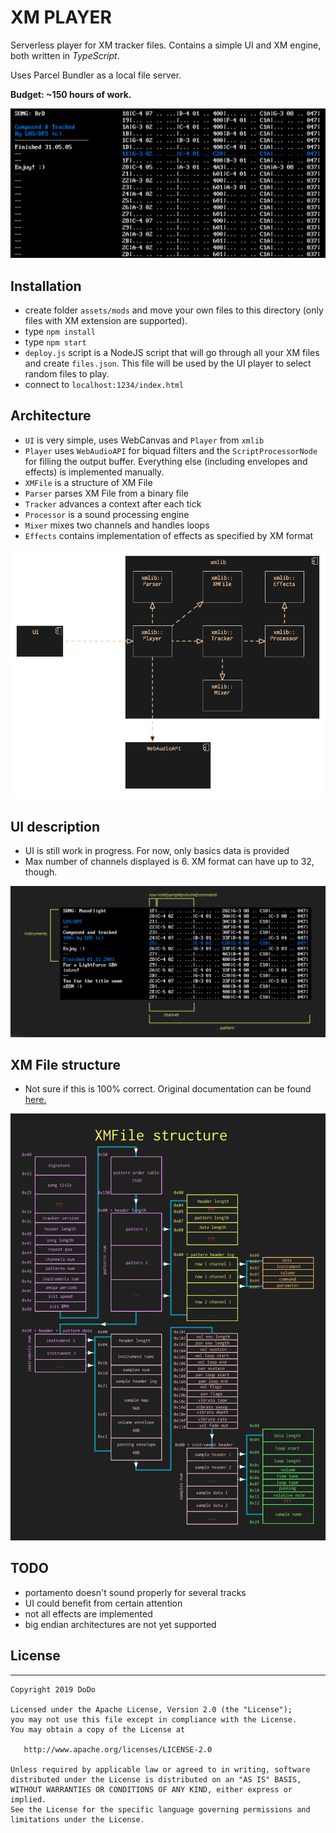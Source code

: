 # XM PLAYER

Serverless player for XM tracker files. Contains a simple UI and XM engine, both written in *TypeScript*.

Uses Parcel Bundler as a local file server.

**Budget: ~150 hours of work.**

![XM Player screenshot](docs/screenshot.png)

## Installation
* create folder `assets/mods` and move your own files to this directory (only files with XM extension are supported). 
* type `npm install`
* type `npm start`
* `deploy.js` script is a NodeJS script that will go through all your XM files and create `files.json`. This file will be used by the UI player to select random files to play.
* connect to `localhost:1234/index.html`

## Architecture

* `UI` is very simple, uses WebCanvas and `Player` from `xmlib`
* `Player` uses `WebAudioAPI` for biquad filters and the `ScriptProcessorNode` for filling the output buffer. Everything else (including envelopes and effects) is implemented manually.
* `XMFile` is a structure of XM File
* `Parser` parses XM File from a binary file
* `Tracker` advances a context after each tick
* `Processor` is a sound processing engine
* `Mixer` mixes two channels and handles loops
* `Effects` contains implementation of effects as specified by XM format

![XM Architecture](docs/architecture.png)

## UI description

* UI is still work in progress. For now, only basics data is provided
* Max number of channels displayed is 6. XM format can have up to 32, though.

![UI legend](docs/xmplayer_ui.png)

## XM File structure

* Not sure if this is 100% correct. Original documentation can be found [here.](http://ftp.modland.com/pub/documents/format_documentation/FastTracker%202%20v2.04%20(.xm).html)

![XM File Structure](docs/xmfile_structure.png)

## TODO

* portamento doesn't sound properly for several tracks
* UI could benefit from certain attention
* not all effects are implemented
* big endian architectures are not yet supported

## License
--------

    Copyright 2019 DoDo

    Licensed under the Apache License, Version 2.0 (the "License");
    you may not use this file except in compliance with the License.
    You may obtain a copy of the License at

       http://www.apache.org/licenses/LICENSE-2.0

    Unless required by applicable law or agreed to in writing, software
    distributed under the License is distributed on an "AS IS" BASIS,
    WITHOUT WARRANTIES OR CONDITIONS OF ANY KIND, either express or implied.
    See the License for the specific language governing permissions and
    limitations under the License.